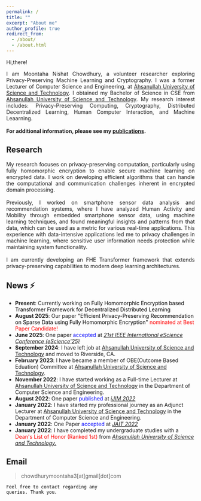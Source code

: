 ```yaml
---
permalink: /
title: ""
excerpt: "About me"
author_profile: true
redirect_from: 
  - /about/
  - /about.html
---
```


Hi,there! 

<p style="text-align:justify">I am Moontaha Nishat Chowdhury, a volunteer researcher exploring Privacy-Preserving Machine Learning and Cryptography. I was a former Lecturer</a> of Computer Science and Engineering, at <a href="https://aust.edu/">Ahsanullah University of Science and Technology</a>. I obtained my Bachelor of Science in CSE from <a href="https://aust.edu/">Ahsanullah University of Science and Technology</a>. My research interest includes: Privacy-Preserving Computing, Cryptography, Distributed Decentralized Learning, Human Computer Interaction, and Machine Leaarning. <br/> <br/>
<b> For additional information, please see my <a href="https://chowdhurymoontaha.github.io//publications/">publications</a>.</b>
 </p>


## Research
<p style="text-align:justify">My research focuses on privacy-preserving computation, particularly using fully homomorphic encryption to enable secure machine learning on encrypted data. I work on developing efficient algorithms that can handle the computational and communication challenges inherent in encrypted domain processing. <br/> <br/>
Previously, I worked on smartphone sensor data analysis and recommendation systems, where I have analyzed Human Activity and Mobility through embedded smartphone sensor data, using machine learning techniques, and found meaningful insights and patterns from that data, which can be used as a metric for various real-time applications. This experience with data-intensive applications led me to privacy challenges in machine learning, where sensitive user information needs protection while maintaining system functionality.
<br/><br/>
I am currently developing an FHE Transformer framework that extends privacy-preserving capabilities to modern deep learning architectures.
 </p>
 
## News ⚡
+ <strong>Present</strong>: Currently working on <span style="color:black">Fully Homomorphic Encryption based Transformer Framework for Decentralized Distributed Learning</span>
+ <strong>August 2025</strong>: Our paper <span style="color:black">"Efficient Privacy-Preserving Recommendation on Sparse Data using Fully Homomorphic Encryption"</span> <span style="color:red">nominated at Best Paper Candidate!</span> 
+ <strong>June 2025</strong>: One paper <span style="color:blue">accepted</span> at <em><a href="https://www.escience-conference.org/2025/papers">21st IEEE International eScience Conference (eScience'25)</a></em>
+ <strong>September 2024</strong>: I have left job at <a href="https://aust.edu/">Ahsanullah University of Science and Technology</a> and moved to Riverside, CA.
+ <strong>February 2023</strong>: I have became a member of OBE(Outcome Based Eduation) Committee at <a href="https://aust.edu/">Ahsanullah University of Science and Technology</a>.
+ <strong>November 2022</strong>: I have started working as a Full-time Lecturer at <a href="https://aust.edu/">Ahsanullah University of Science and Technology</a> in the Department of Computer Science and Engineering.
+ <strong>August 2022</strong>: One paper <span style="color:blue">published</span> at <em><a href="https://online-journals.org/index.php/i-jim/issue/view/869">iJIM 2022</a></em>
+ <strong>January 2022</strong>: I have started my professional journey as an Adjunct Lecturer at <a href="https://aust.edu/">Ahsanullah University of Science and Technology</a> in the Department of Computer Science and Engineering.
+ <strong>January 2022</strong>: One Paper <span style="color:blue">accepted</span> at <em><a href="http://www.jait.us/index.php?m=content&c=index&a=lists&catid=221">JAIT 2022</a></em>
+ <strong>January 2022</strong>: I have completed my undergraduate studies with a <span style="color:red">Dean's List of Honor (Ranked 1st) </span>from <em><a href="https://aust.edu">Ahsanullah University of Science and Technology.</a></em>


## Email
> chowdhurymoontaha3[at]gmail[dot]com<br/>

<code style="color:black;">Feel free to contact regarding any queries. Thank you.</code>